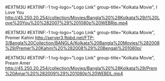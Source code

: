 #EXTM3U
#EXTINF:-1 tvg-logo="Logo Link" group-title="Kolkata Movie", I Love You
http://45.250.20.254/collection/Movies/Bangla%20%28Kolkata%29/I%20Love%20You%20%282007%29%201080p%20WEBRip.mp4

#EXTM3U
#EXTINF:-1 tvg-logo="Logo Link" group-title="Kolkata Movie", Premer Kahini
http://server3.ftpbd.net/FTP-3/Bangla%20Collection/BANGLA/Kolkata%20Bangla%20Movies/%282008%29/Premer%20Kahini%20%282008%29%20Bengali%201080p/

#EXTM3U
#EXTINF:-1 tvg-logo="Logo Link" group-title="Kolkata Movie", Pream Amer
http://45.250.20.254/collection/Movies/Bangla%20%28Kolkata%29/Prem%20Amar%20%282009%29%201080p%20WEBDL.mp4

  


